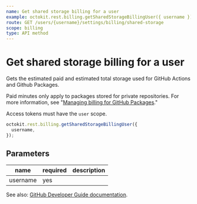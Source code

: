 ```yaml
---
name: Get shared storage billing for a user
example: octokit.rest.billing.getSharedStorageBillingUser({ username })
route: GET /users/{username}/settings/billing/shared-storage
scope: billing
type: API method
---
```


# Get shared storage billing for a user

Gets the estimated paid and estimated total storage used for GitHub Actions and Github Packages.

Paid minutes only apply to packages stored for private repositories. For more information, see "[Managing billing for GitHub Packages](https://help.github.com/github/setting-up-and-managing-billing-and-payments-on-github/managing-billing-for-github-packages)."

Access tokens must have the `user` scope.

```js
octokit.rest.billing.getSharedStorageBillingUser({
  username,
});
```

## Parameters

<table>
  <thead>
    <tr>
      <th>name</th>
      <th>required</th>
      <th>description</th>
    </tr>
  </thead>
  <tbody>
    <tr><td>username</td><td>yes</td><td>

</td></tr>
  </tbody>
</table>

See also: [GitHub Developer Guide documentation](https://docs.github.com/rest/reference/billing/#get-shared-storage-billing-for-a-user).
